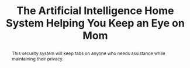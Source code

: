 ---
category: news
title: The Artificial Intelligence Home System Helping You Keep an Eye on Mom
abstract: This security system will keep tabs on anyone who needs assistance while maintaining their privacy.
publishedDateTime: 2019-02-25T05:18:00Z
sourceUrl: https://www.msn.com/en-us/news/technology/the-artificial-intelligence-home-system-helping-you-keep-an-eye-on-mom/ar-BBU2u8Z?
type: article

provider:
  name: Ozy
  id: V_AAa4rsP_global
tags:
  - AI

images: 
  - url: https://img-s-msn-com.akamaized.net/tenant/amp/entityid/BBU2w0o.img
    width: 900
    height: 900
    quality: 88
    title: Gettyimages 517722080
    attribution: 
    focalRegion:
      x1: 674
      x2: 674
      y1: 546
      y2: 546

---